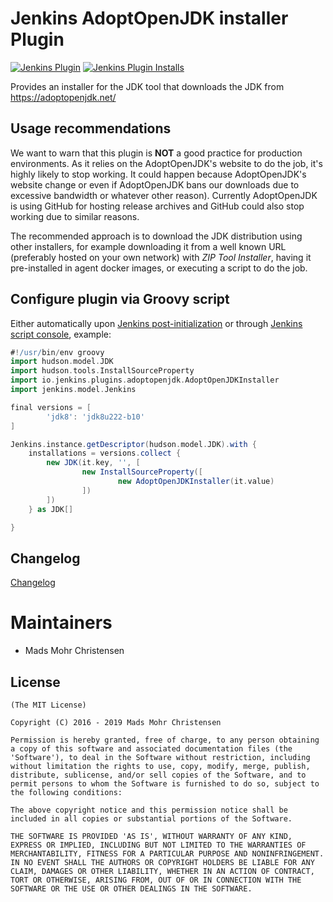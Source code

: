 Jenkins AdoptOpenJDK installer Plugin
=====================================

[![Jenkins Plugin](https://img.shields.io/jenkins/plugin/v/adoptopenjdk.svg)](https://plugins.jenkins.io/adoptopenjdk)
[![Jenkins Plugin Installs](https://img.shields.io/jenkins/plugin/i/adoptopenjdk.svg?color=blue)](https://plugins.jenkins.io/adoptopenjdk)

Provides an installer for the JDK tool that downloads the JDK from https://adoptopenjdk.net/

Usage recommendations
---------------------

We want to warn that this plugin is **NOT** a good practice for production environments. As it relies on the
AdoptOpenJDK's website to do the job, it's highly likely to stop working. It could happen because AdoptOpenJDK's website
change or even if AdoptOpenJDK bans our downloads due to excessive bandwidth or whatever other reason).
Currently AdoptOpenJDK is using GitHub for hosting release archives and GitHub could also stop working due to similar
reasons.

The recommended approach is to download the JDK distribution using other installers, for example downloading it from a
well known URL (preferably hosted on your own network) with _ZIP Tool Installer_, having it pre-installed in agent
docker images, or executing a script to do the job.

Configure plugin via Groovy script
---------
Either automatically upon [Jenkins post-initialization](https://wiki.jenkins.io/display/JENKINS/Post-initialization+script) or through [Jenkins script console](https://wiki.jenkins.io/display/JENKINS/Jenkins+Script+Console), example:

```groovy
#!/usr/bin/env groovy
import hudson.model.JDK
import hudson.tools.InstallSourceProperty
import io.jenkins.plugins.adoptopenjdk.AdoptOpenJDKInstaller
import jenkins.model.Jenkins

final versions = [
        'jdk8': 'jdk8u222-b10'
]

Jenkins.instance.getDescriptor(hudson.model.JDK).with {
    installations = versions.collect {
        new JDK(it.key, '', [
                new InstallSourceProperty([
                        new AdoptOpenJDKInstaller(it.value)
                ])
        ])
    } as JDK[]

}
```


Changelog
---------
[Changelog](CHANGELOG.md)

Maintainers
===========

* Mads Mohr Christensen

License
-------

	(The MIT License)

	Copyright (C) 2016 - 2019 Mads Mohr Christensen

	Permission is hereby granted, free of charge, to any person obtaining
	a copy of this software and associated documentation files (the
	'Software'), to deal in the Software without restriction, including
	without limitation the rights to use, copy, modify, merge, publish,
	distribute, sublicense, and/or sell copies of the Software, and to
	permit persons to whom the Software is furnished to do so, subject to
	the following conditions:

	The above copyright notice and this permission notice shall be
	included in all copies or substantial portions of the Software.

	THE SOFTWARE IS PROVIDED 'AS IS', WITHOUT WARRANTY OF ANY KIND,
	EXPRESS OR IMPLIED, INCLUDING BUT NOT LIMITED TO THE WARRANTIES OF
	MERCHANTABILITY, FITNESS FOR A PARTICULAR PURPOSE AND NONINFRINGEMENT.
	IN NO EVENT SHALL THE AUTHORS OR COPYRIGHT HOLDERS BE LIABLE FOR ANY
	CLAIM, DAMAGES OR OTHER LIABILITY, WHETHER IN AN ACTION OF CONTRACT,
	TORT OR OTHERWISE, ARISING FROM, OUT OF OR IN CONNECTION WITH THE
	SOFTWARE OR THE USE OR OTHER DEALINGS IN THE SOFTWARE.
